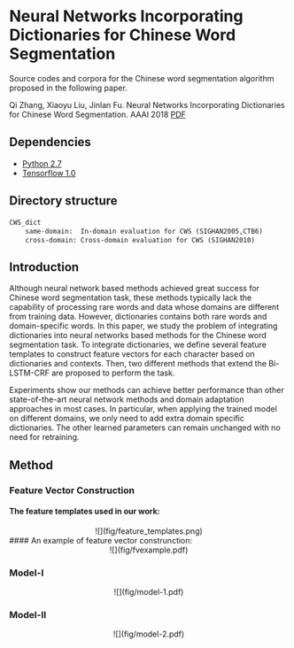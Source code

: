 # Neural Networks Incorporating Dictionaries for Chinese Word Segmentation
Source codes and corpora for the Chinese word segmentation algorithm proposed in the following paper.

Qi Zhang, Xiaoyu Liu, Jinlan Fu. Neural Networks Incorporating Dictionaries for Chinese Word Segmentation. AAAI 2018 [PDF](http://jkx.fudan.edu.cn/~qzhang/paper/aaai2017-cws.pdf)

## Dependencies
* [Python 2.7](https://www.python.org/)
* [Tensorflow 1.0](https://www.tensorflow.org/)

## Directory structure

    CWS_dict
        same-domain:  In-domain evaluation for CWS (SIGHAN2005,CTB6)
        cross-domain: Cross-domain evaluation for CWS (SIGHAN2010)
        
## Introduction
Although neural network based methods achieved great success for Chinese word segmentation task, these methods typically lack the capability of processing rare words and data whose domains are different from training data. However, dictionaries contains both rare words and domain-specific words.
In this paper, we study the problem of integrating dictionaries into neural networks based methods for the Chinese word segmentation task. To integrate dictionaries, we define several feature templates to construct feature vectors for each character based on dictionaries and contexts. Then, two different methods that extend the Bi-LSTM-CRF are proposed to perform the task.

Experiments show our methods can achieve better performance than other state-of-the-art neural network methods and domain adaptation approaches in most cases. In particular, when applying the trained model on different domains, we only need to add extra domain specific dictionaries. The other learned parameters can remain unchanged with no need for retraining.

## Method
### Feature Vector Construction
#### The feature templates used in our work:
<center>
![](fig/feature_templates.png)
</center>
#### An example of feature vector construnction:
<center>
![](fig/fvexample.pdf)
</center>

### Model-I
<center>
![](fig/model-1.pdf)
</center>

### Model-II
<center>
![](fig/model-2.pdf)
</center>